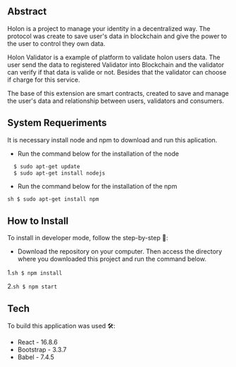 ## Abstract

Holon is a project to manage your identity in a decentralized way. The protocol was create to save user's data in blockchain and give the power to the user to control they own data. 

Holon Validator is a example of platform to validate holon users data. The user send the data to registered Validator into Blockchain and the validator can verify if that data is valide or not. Besides that the validator can choose if charge for this service.

The base of this extension are smart contracts, created to save and manage the user's data and relationship between users, validators and consumers.


## System Requeriments 

It is necessary install node and npm to download and run this aplication.

- Run the command below for the installation of the node

```sh
  $ sudo apt-get update
  $ sudo apt-get install nodejs
```
- Run the command below for the installation of the npm

```sh $ sudo apt-get install npm ```

## How to Install

To install in developer mode, follow the step-by-step :footprints::

- Download the repository on your computer. Then access the directory where you downloaded this project and run the command below.

1.```sh $ npm install ```

2.```sh $ npm start ```

## Tech

To build this application was used :hammer_and_wrench::

  - React - 16.8.6
  - Bootstrap - 3.3.7
  - Babel - 7.4.5
